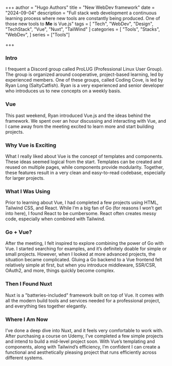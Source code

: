+++
author = "Hugo Authors"
title = "New WebDev framework"
date = "2024-09-04"
description = "Full stack web development a continuous learning process where new tools are constantly being produced. One of those new tools to **Me** is Vue.js"
tags = [
  "Tech", "WebDev", "Design", "TechStack", "Vue", "Nuxt", "TailWind"
]
categories = [
    "Tools", "Stacks", "WebDev",
]
series = ["Tools"]

+++

### Intro

I frequent a Discord group called ProLUG (Professional Linux User Group). The group is organized around cooperative, project-based learning, led by experienced members. One of these groups, called Coding Cove, is led by Ryan Long (SaltyCatfish). Ryan is a very experienced and senior developer who introduces us to new concepts on a weekly basis.

### Vue

This past weekend, Ryan introduced Vue.js and the ideas behind the framework. We spent over an hour discussing and interacting with Vue, and I came away from the meeting excited to learn more and start building projects.

### Why Vue is Exciting

What I really liked about Vue is the concept of templates and components. These ideas seemed logical from the start. Templates can be created and reused on multiple pages, while components provide modularity. Together, these features result in a very clean and easy-to-read codebase, especially for larger projects.

### What I Was Using

Prior to learning about Vue, I had completed a few projects using HTML, Tailwind CSS, and React. While I’m a big fan of Go (for reasons I won’t get into here), I found React to be cumbersome. React often creates messy code, especially when combined with Tailwind.

### Go + Vue?

After the meeting, I felt inspired to explore combining the power of Go with Vue. I started searching for examples, and it’s definitely doable for simple or small projects. However, when I looked at more advanced projects, the situation became complicated. Gluing a Go backend to a Vue frontend felt relatively simple at first, but when you introduce middleware, SSR/CSR, OAuth2, and more, things quickly become complex.

### Then I Found Nuxt

Nuxt is a "batteries-included" framework built on top of Vue. It comes with all the modern build tools and services needed for a professional project, and everything ties together elegantly.

### Where I Am Now

I’ve done a deep dive into Nuxt, and it feels very comfortable to work with. After purchasing a course on Udemy, I’ve completed a few simple projects and intend to build a mid-level project soon. With Vue’s templating and components, along with Tailwind’s efficiency, I’m confident I can create a functional and aesthetically pleasing project that runs efficiently across different systems.


